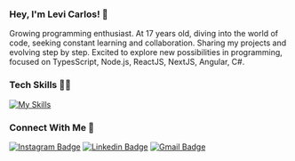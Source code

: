 
### Hey, I'm Levi Carlos! 👋
Growing programming enthusiast. At 17 years old, diving into the world of code, seeking constant learning and collaboration. Sharing my projects and evolving step by step. Excited to explore new possibilities in programming, focused on TypesScript, Node.js, ReactJS, NextJS, Angular, C#.

### Tech Skills 👩‍💻
[![My Skills](https://skillicons.dev/icons?i=cs,dotnet,ts,nodejs,nextjs,react,angular,figma&theme=dark)](https://skillicons.dev)


### Connect With Me 🤝
[![Instagram Badge](https://img.shields.io/badge/olevicarlos-121d2f?style=flat-square&logo=instagram&logoColor=1f6feb)](https://instagram.com/olevicarlos) 
[![Linkedin Badge](https://img.shields.io/badge/-levicarlos-121d2f?style=flat-square&logo=Linkedin&logoColor=1f6feb&link=https://www.linkedin.com/in/levicarlos/)](https://www.linkedin.com/in/levicarlos/) 
[![Gmail Badge](https://img.shields.io/badge/-olevicarlos.dev@gmail.com-121d2f?style=flat-square&logo=Gmail&logoColor=1f6feb&link=mailto:olevicarlos@gmail.com)](mailto:olevicarlos@gmail.com)
